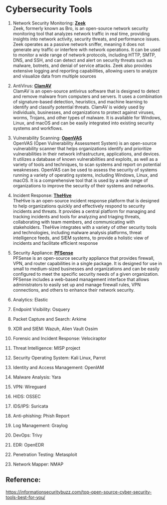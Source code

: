 # Cybersecurity Tools

1. Network Security Monitoring: **[Zeek](https://zeek.org/)**
<br>Zeek, formerly known as Bro, is an open-source network security monitoring tool that analyzes network traffic in real time, providing insights into network activity, security threats, and performance issues. Zeek operates as a passive network sniffer, meaning it does not generate any traffic or interfere with network operations. It can be used to monitor a wide range of network protocols, including HTTP, SMTP, DNS, and SSH, and can detect and alert on security threats such as malware, botnets, and denial of service attacks. Zeek also provides extensive logging and reporting capabilities, allowing users to analyze and visualize data from multiple sources

2. AntiVirus: **[ClamAV](https://www.clamav.net/)**
<br>ClamAV is an open-source antivirus software that is designed to detect and remove malware from computers and servers. It uses a combination of signature-based detection, heuristics, and machine learning to identify and classify potential threats. ClamAV is widely used by individuals, businesses, and organizations to protect against viruses, worms, Trojans, and other types of malware. It is available for Windows, Linux, and macOS and can be easily integrated into existing security systems and workflows.

3. Vulnerability Scanning: **[OpenVAS](https://www.openvas.org/)**
<br>OpenVAS (Open Vulnerability Assessment System) is an open-source vulnerability scanner that helps organizations identify and prioritize vulnerabilities in their network infrastructure, applications, and devices. It utilizes a database of known vulnerabilities and exploits, as well as a variety of tools and techniques, to scan systems and report on potential weaknesses. OpenVAS can be used to assess the security of systems running a variety of operating systems, including Windows, Linux, and macOS. It is a comprehensive tool that is used by a wide range of organizations to improve the security of their systems and networks.
4. Incident Response: **[TheHive](https://thehive-project.org/)**
<br>TheHive is an open-source incident response platform that is designed to help organizations quickly and effectively respond to security incidents and threats. It provides a central platform for managing and tracking incidents and tools for analyzing and triaging threats, collaborating with team members, and communicating with stakeholders. TheHive integrates with a variety of other security tools and technologies, including malware analysis platforms, threat intelligence feeds, and SIEM systems, to provide a holistic view of incidents and facilitate efficient response

5. Security Appliance: **[PFSense](https://www.pfsense.org/)**
<br>PFSense is an open-source security appliance that provides firewall, VPN, and router capabilities in a single package. It is designed for use in small to medium-sized businesses and organizations and can be easily configured to meet the specific security needs of a given organization. PFSense includes a web-based management interface that allows administrators to easily set up and manage firewall rules, VPN connections, and others to enhance their network security.

6. Analytics: Elastic
7. Endpoint Visibility: Osquery
8. Packet Capture and Search: Arkime
9. XDR and SIEM: Wazuh, Alien Vault Ossim
10. Forensic and Incident Response: Velociraptor
11. Threat Intelligence: MISP project
12. Security Operating System: Kali Linux, Parrot
13. Identity and Access Management: OpenIAM
14. Malware Analysis: Yara
15. VPN: Wireguard
16. HIDS: OSSEC
17. IDS/IPS: Suricata
18. Anti-phishing: Phish Report
19. Log Management: Graylog
20. DevOps: Trivy
21. EDR: OpenEDR
22. Penetration Testing: Metasploit
23. Network Mapper: NMAP


## Reference:
https://informationsecuritybuzz.com/top-open-source-cyber-security-tools-best-for-you/

